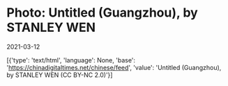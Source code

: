 # Photo: Untitled (Guangzhou), by STANLEY WEN

2021-03-12

[{'type': 'text/html', 'language': None, 'base': 'https://chinadigitaltimes.net/chinese/feed', 'value': 'Untitled (Guangzhou), by STANLEY WEN (CC BY-NC 2.0)'}]